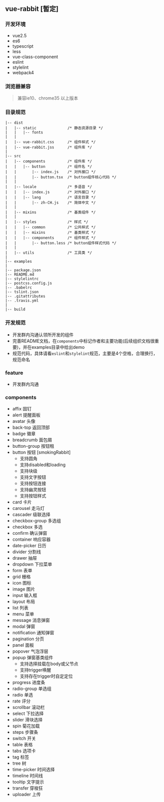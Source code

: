 ## vue-rabbit [暂定]

### 开发环境

* vue2.5
* es6
* typescript
* less
* vue-class-component
* eslint
* stylelint
* webpack4

### 浏览器兼容

> 兼容ie10、chrome35 以上版本

### 目录规范

```
|-- dist
|   |-- static              /* 静态资源目录 */
|   |   |-- fonts
|	|
|   |-- vue-rabbit.css      /* 组件样式 */
|   |-- vue-rabbit.jss      /* 组件库 */
|
|-- src
|   |-- components          /* 组件库 */
|   |   |-- button          /* 组件名 */
|   |       |-- index.js    /* 对外接口 */
|   |       |-- button.tsx  /* button组件核心代码 */
|   |
|   |-- locale              /* 多语音 */
|   |   |-- index.js        /* 对外接口 */
|   |   |-- lang            /* 语言目录 */
|   |       |-- zh-CH.js    /* 简体中文 */
|   |
|   |-- mixins              /* 基类组件 */
|   |
|   |-- styles              /* 样式 */
|   |   |-- common          /* 公共样式 */
|   |   |-- mixins          /* 基类样式 */
|   |   |-- components      /* 组件样式 */
|   |       |-- button.less /* button组件样式代码 */
|   |
|   |-- utils               /* 工具类 */
|
|-- examples
|
|-- package.json
|-- README.md
|-- stylelintrc
|-- postcss.config.js
|-- .babelrc
|-- tslint.json
|-- .gitattributes
|-- .travis.yml
|
|-- build
```

### 开发规范

* 开发群内沟通认领所开发的组件
* 完善README文档，在`components`中标记作者和主要功能(后续组织文档很重要)，并在examples目录中给出demo
* 规范代码，具体请看`eslint`和`stylelint`规范，主要是4个空格，合理换行，规范命名

### feature

* 开发群内沟通

### components

- affix 固钉
- alert​ 提醒面板
- avatar​ 头像
- back-top​ 返回顶部
- badge​ 徽章
- breadcrumb​ 面包屑
- button-group​ 按钮租
- button​ 按钮 [smokingRabbit]
    * 支持圆角
    * 支持disabled和loading
    * 支持块级
    * 支持文字按钮
    * 支持按钮连接
    * 支持幽灵按钮
    * 支持按钮样式
- card​ 卡片
- carousel 走马灯
- cascader​ 级联选择
- checkbox-group​ 多选组
- checkbox​ 多选
- confirm​ 确认弹窗
- container​ 响应容器
- date-picker​ 日历
- divider​ 分割线
- drawer​ 抽屉
- dropdown​ 下拉菜单
- form​ 表单
- grid​ 栅格
- icon​ 图标
- image​ 图片
- input​ 输入框
- layout​ 布局
- list​ 列表
- menu 菜单
- message 消息​弹窗
- modal​ 弹窗
- notification​ 通知弹窗
- pagination​ 分页
- panel​ 面板
- popover​ 气泡浮层
- popup 弹窗基类组件
    * 支持选择挂载在body或父节点
    * 支持trigger唤醒
    * 支持存在trigger时自定定位
- progress​ 进度条
- radio-group​ 单选组
- radio​ 单选
- rate​ 评分
- scrollbar 滚动栏​
- select​ 下拉选择
- slider​ 滑块选择
- spin​ 菊花加载
- steps​ 步骤条
- switch​ 开关
- table​ 表格
- tabs​ 选项卡
- tag​ 标签
- tree 树
- time-picker​ 时间选择
- timeline​ 时间线
- tooltip​ 文字提示
- transfer​ 穿梭狂
- uploader 上传
